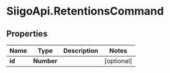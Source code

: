 # SiigoApi.RetentionsCommand

## Properties

Name | Type | Description | Notes
------------ | ------------- | ------------- | -------------
**id** | **Number** |  | [optional] 


